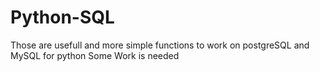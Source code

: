 # Python-SQL
Those are usefull and more simple functions to work on postgreSQL and MySQL for python
Some Work is needed
